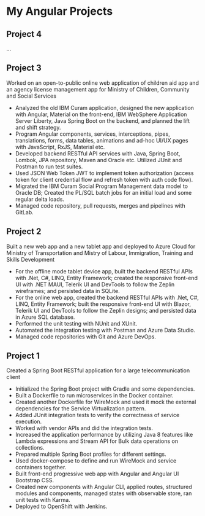 
# My Angular Projects

## Project 4

...

## Project 3

Worked on an open-to-public online web application of children aid app and an agency license management app for Ministry of Children, Community and Social Services

- Analyzed the old IBM Curam application, designed the new application with Angular, Material on the front-end, IBM WebSphere Application Server Liberty, Java Spring Boot on the backend, and planned the lift and shift strategy.
- Program Angular components, services, interceptions, pipes, translations, forms, data tables, animations and ad-hoc UI/UX pages with JavaScript, RxJS, Material etc.
- Developed backend RESTful API services with Java, Spring Boot, Lombok, JPA repository, Maven and Oracle etc. Utilized JUnit and Postman to run test suites.
- Used JSON Web Token JWT to implement token authorization (access token for client credential flow and refresh token with auth code flow).
- Migrated the IBM Curam Social Program Management data model to Oracle DB; Created the PL/SQL batch jobs for an initial load and some regular delta loads.
- Managed code repository, pull requests, merges and pipelines with GitLab.

## Project 2

Built a new web app and a new tablet app and deployed to Azure Cloud for Ministry of Transportation and Mistry of Labour, Immigration, Training and Skills Development

- For the offline mode tablet device app, built the backend RESTful APIs with .Net, C#, LINQ, Entity Framework; created the responsive front-end UI with .NET MAUI, Telerik UI and DevTools to follow the Zeplin wireframes; and persisted data in SQLite.
- For the online web app, created the backend RESTful APIs with .Net, C#, LINQ, Entity Framework; built the responsive front-end UI with Blazor, Telerik UI and DevTools to follow the Zeplin designs; and persisted data in Azure SQL database.
- Performed the unit testing with NUnit and XUnit.
- Automated the integration testing with Postman and Azure Data Studio.
- Managed code repositories with Git and Azure DevOps.

## Project 1

Created a Spring Boot RESTful application for a large telecommunication client

- Initialized the Spring Boot project with Gradle and some dependencies.
- Built a Dockerfile to run microservices in the Docker container.
- Created another Dockerfile for WireMock and used it mock the external dependencies for the Service Virtualization pattern.
- Added JUnit integration tests to verify the correctness of service execution.
- Worked with vendor APIs and did the integration tests.
- Increased the application performance by utilizing Java 8 features like Lambda expressions and Stream API for Bulk data operations on collections.
- Prepared multiple Spring Boot profiles for different settings.
- Used docker-compose to define and run WireMock and service containers together.
- Built front-end progressive web app with Angular and Angular UI Bootstrap CSS.
- Created new components with Angular CLI, applied routes, structured modules and components, managed states with observable store, ran unit tests with Karma.
- Deployed to OpenShift with Jenkins.
